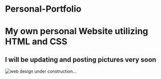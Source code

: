 # Personal-Portfolio
# My own personal Website utilizing HTML and CSS 
## I will be updating and posting pictures very soon

![web design ](https://user-images.githubusercontent.com/129571496/232953554-c0944f89-c184-4ef2-b5ae-3d24d361fb29.PNG)
under construction...
